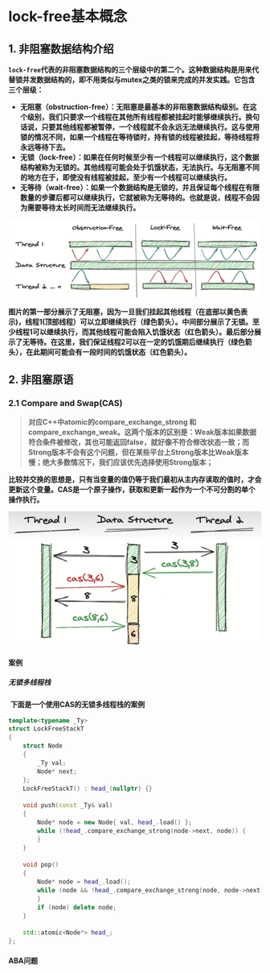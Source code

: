 # **lock-free基本概念**

## **1. 非阻塞数据结构介绍**

​	**`lock-free`代表的非阻塞数据结构的三个层级中的第二个。这种数据结构是用来代替锁并发数据结构的，即不用类似与mutex之类的锁来完成的并发实践。它包含三个层级：**

* **无阻塞（obstruction-free）：无阻塞是最基本的非阻塞数据结构级别。在这个级别，我们只要求一个线程在其他所有线程都被挂起时能够继续执行。换句话说，只要其他线程都被暂停，一个线程就不会永远无法继续执行。这与使用锁的情况不同，如果一个线程在等待锁时，持有锁的线程被挂起，等待线程将永远等待下去。**
* **无锁（lock-free）：如果在任何时候至少有一个线程可以继续执行，这个数据结构被称为无锁的。其他线程可能会处于饥饿状态，无法执行。与无阻塞不同的地方在于，即使没有线程被挂起，至少有一个线程可以继续执行。**
* **无等待（wait-free）：如果一个数据结构是无锁的，并且保证每个线程在有限数量的步骤后都可以继续执行，它就被称为无等待的。也就是说，线程不会因为需要等待太长时间而无法继续执行。**

**![image-20231106130512926](./assets/image-20231106130512926.png)**

​	**图片的第一部分展示了无阻塞，因为一旦我们挂起其他线程（在底部以黄色表示)，线程1(顶部线程）可以立即继续执行（绿色箭头）。**
​	**中间部分展示了无锁。至少线程1可以继续执行，而其他线程可能会陷入饥饿状态（红色箭头）。**
​	**最后部分展示了无等待。在这里，我们保证线程2可以在一定的饥饿期后继续执行（绿色箭头），在此期间可能会有一段时间的饥饿状态（红色箭头）。**

## **2. 非阻塞原语**

### **2.1 Compare and Swap(CAS)**

>**对应C++中atomic的compare_exchange_strong 和 compare_exchange_weak。这两个版本的区别是：Weak版本如果数据符合条件被修改，其也可能返回false，就好像不符合修改状态一致；而Strong版本不会有这个问题，但在某些平台上Strong版本比Weak版本慢；绝大多数情况下，我们应该优先选择使用Strong版本；**

​	**比较并交换的思想是，只有当变量的值仍等于我们最初从主内存读取的值时，才会更新这个变量。CAS是一个原子操作，获取和更新一起作为一个不可分割的单个操作执行。**

**<img src="./assets/image-20231106131205186.png" alt="image-20231106131205186" style="zoom:50%;" />**

#### **案例**

##### **无锁多线程栈**

​	**下面是一个使用CAS的无锁多线程栈的案例**

```C++
template<typename _Ty>
struct LockFreeStackT
{
	struct Node
	{
		_Ty val;
		Node* next;
	};
	LockFreeStackT() : head_(nullptr) {}

	void push(const _Ty& val)
	{
		Node* node = new Node{ val, head_.load() };
		while (!head_.compare_exchange_strong(node->next, node)) {
		}
	}

	void pop()
	{
		Node* node = head_.load();
		while (node && !head_.compare_exchange_strong(node, node->next) {
		}
		if (node) delete node;
	}

	std::atomic<Node*> head_;
};
```

#### ABA问题

